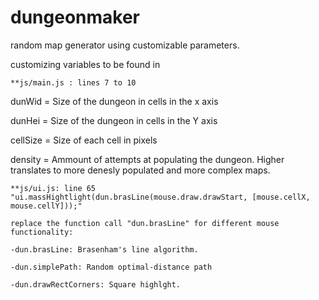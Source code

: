 # dungeonmaker

random map generator using customizable parameters. 

customizing variables to be found in 

    **js/main.js : lines 7 to 10 

dunWid = Size of the dungeon in cells in the  x axis

dunHei = Size of the dungeon in cells in the  Y axis

cellSize = Size of each cell in pixels

density = Ammount of attempts at populating the dungeon. Higher translates to more denesly populated and more complex maps.

    **js/ui.js: line 65 "ui.massHightlight(dun.brasLine(mouse.draw.drawStart, [mouse.cellX, mouse.cellY]));"
    
    replace the function call "dun.brasLine" for different mouse functionality:
    
    -dun.brasLine: Brasenham's line algorithm.
    
    -dun.simplePath: Random optimal-distance path
    
    -dun.drawRectCorners: Square highlght.
